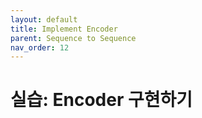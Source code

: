```yaml
---
layout: default
title: Implement Encoder
parent: Sequence to Sequence
nav_order: 12
---
```


# 실습: Encoder 구현하기

